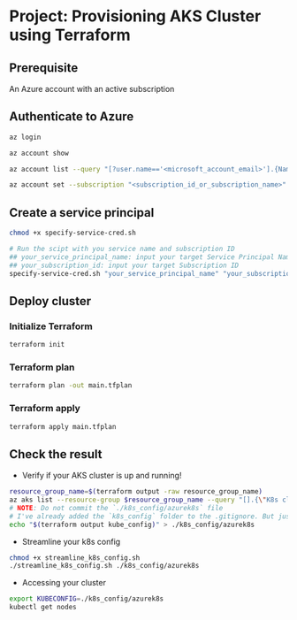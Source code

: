 # Project: Provisioning AKS Cluster using Terraform

## Prerequisite

An Azure account with an active subscription

## Authenticate to Azure

```bash
az login

az account show

az account list --query "[?user.name=='<microsoft_account_email>'].{Name:name, ID:id, Default:isDefault}" --output Table

az account set --subscription "<subscription_id_or_subscription_name>"
```

## Create a service principal

```bash
chmod +x specify-service-cred.sh

# Run the scipt with you service name and subscription ID
## your_service_principal_name: input your target Service Principal Name
## your_subscription_id: input your target Subscription ID
specify-service-cred.sh "your_service_principal_name" "your_subscription_id"
```

## Deploy cluster

### Initialize Terraform

```bash
terraform init
```

### Terraform plan

```bash
terraform plan -out main.tfplan
```

### Terraform apply

```bash
terraform apply main.tfplan
```

## Check the result

- Verify if your AKS cluster is up and running!

```bash
resource_group_name=$(terraform output -raw resource_group_name)
az aks list --resource-group $resource_group_name --query "[].{\"K8s cluster name\":name}" --output table
# NOTE: Do not commit the `./k8s_config/azurek8s` file
# I've already added the `k8s_config` folder to the .gitignore. But just for sure!
echo "$(terraform output kube_config)" > ./k8s_config/azurek8s
```

- Streamline your k8s config

```bash
chmod +x streamline_k8s_config.sh
./streamline_k8s_config.sh ./k8s_config/azurek8s
```

- Accessing your cluster

```bash
export KUBECONFIG=./k8s_config/azurek8s
kubectl get nodes
```
